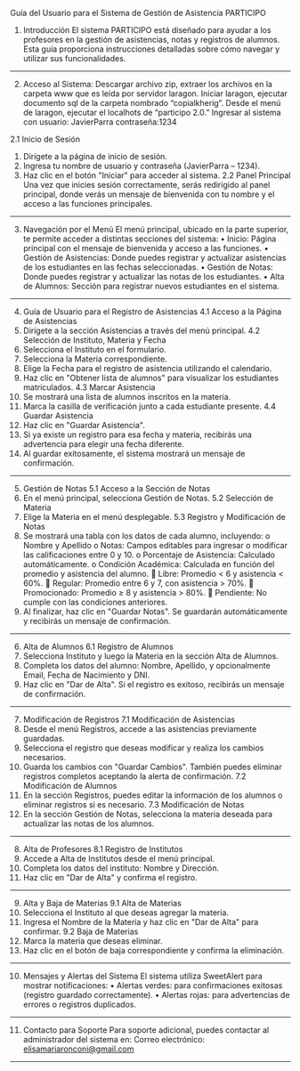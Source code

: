 Guía del Usuario para el Sistema de Gestión de Asistencia
PARTICIPO
1. Introducción
El sistema PARTICIPO está diseñado para ayudar a los profesores en la gestión de asistencias, notas y registros de alumnos. Esta guía proporciona instrucciones detalladas sobre cómo navegar y utilizar sus funcionalidades.
________________________________________
2. Acceso al Sistema:
Descargar archivo zip, extraer los archivos en la carpeta www que es leída por servidor laragon. Iniciar laragon, ejecutar documento sql de la carpeta nombrado “copialkherig”. Desde el menú de laragon, ejecutar el localhots de “participo 2.0.”
Ingresar al sistema con usuario: JavierParra contraseña:1234

2.1 Inicio de Sesión
1.	Dirígete a la página de inicio de sesión.
2.	Ingresa tu nombre de usuario y contraseña (JavierParra – 1234).
3.	Haz clic en el botón "Iniciar" para acceder al sistema.
2.2 Panel Principal
Una vez que inicies sesión correctamente, serás redirigido al panel principal, donde verás un mensaje de bienvenida con tu nombre y el acceso a las funciones principales.
________________________________________
3. Navegación por el Menú
El menú principal, ubicado en la parte superior, te permite acceder a distintas secciones del sistema:
•	Inicio: Página principal con el mensaje de bienvenida y acceso a las funciones.
•	Gestión de Asistencias: Donde puedes registrar y actualizar asistencias de los estudiantes en las fechas seleccionadas.
•	Gestión de Notas: Donde puedes registrar y actualizar las notas de los estudiantes.
•	Alta de Alumnos: Sección para registrar nuevos estudiantes en el sistema.
________________________________________
4. Guía de Usuario para el Registro de Asistencias
4.1 Acceso a la Página de Asistencias
1.	Dirígete a la sección Asistencias a través del menú principal.
4.2 Selección de Instituto, Materia y Fecha
1.	Selecciona el Instituto en el formulario.
2.	Selecciona la Materia correspondiente.
3.	Elige la Fecha para el registro de asistencia utilizando el calendario.
4.	Haz clic en "Obtener lista de alumnos" para visualizar los estudiantes matriculados.
4.3 Marcar Asistencia
1.	Se mostrará una lista de alumnos inscritos en la materia.
2.	Marca la casilla de verificación junto a cada estudiante presente.
4.4 Guardar Asistencia
1.	Haz clic en "Guardar Asistencia".
2.	Si ya existe un registro para esa fecha y materia, recibirás una advertencia para elegir una fecha diferente.
3.	Al guardar exitosamente, el sistema mostrará un mensaje de confirmación.
________________________________________
5. Gestión de Notas
5.1 Acceso a la Sección de Notas
1.	En el menú principal, selecciona Gestión de Notas.
5.2 Selección de Materia
1.	Elige la Materia en el menú desplegable.
5.3 Registro y Modificación de Notas
1.	Se mostrará una tabla con los datos de cada alumno, incluyendo:
o	Nombre y Apellido
o	Notas: Campos editables para ingresar o modificar las calificaciones entre 0 y 10.
o	Porcentaje de Asistencia: Calculado automáticamente.
o	Condición Académica: Calculada en función del promedio y asistencia del alumno.
	Libre: Promedio < 6 y asistencia < 60%.
	Regular: Promedio entre 6 y 7, con asistencia > 70%.
	Promocionado: Promedio ≥ 8 y asistencia > 80%.
	Pendiente: No cumple con las condiciones anteriores.
2.	Al finalizar, haz clic en "Guardar Notas". Se guardarán automáticamente y recibirás un mensaje de confirmación.
________________________________________
6. Alta de Alumnos
6.1 Registro de Alumnos
1.	Selecciona Instituto y luego la Materia en la sección Alta de Alumnos.
2.	Completa los datos del alumno: Nombre, Apellido, y opcionalmente Email, Fecha de Nacimiento y DNI.
3.	Haz clic en "Dar de Alta". Si el registro es exitoso, recibirás un mensaje de confirmación.
________________________________________
7. Modificación de Registros
7.1 Modificación de Asistencias
1.	Desde el menú Registros, accede a las asistencias previamente guardadas.
2.	Selecciona el registro que deseas modificar y realiza los cambios necesarios.
3.	Guarda los cambios con "Guardar Cambios". También puedes eliminar registros completos aceptando la alerta de confirmación.
7.2 Modificación de Alumnos
1.	En la sección Registros, puedes editar la información de los alumnos o eliminar registros si es necesario.
7.3 Modificación de Notas
1.	En la sección Gestión de Notas, selecciona la materia deseada para actualizar las notas de los alumnos.
________________________________________
8. Alta de Profesores
8.1 Registro de Institutos
1.	Accede a Alta de Institutos desde el menú principal.
2.	Completa los datos del instituto: Nombre y Dirección.
3.	Haz clic en "Dar de Alta" y confirma el registro.
________________________________________
9. Alta y Baja de Materias
9.1 Alta de Materias
1.	Selecciona el Instituto al que deseas agregar la materia.
2.	Ingresa el Nombre de la Materia y haz clic en "Dar de Alta" para confirmar.
9.2 Baja de Materias
1.	Marca la materia que deseas eliminar.
2.	Haz clic en el botón de baja correspondiente y confirma la eliminación.
________________________________________
10. Mensajes y Alertas del Sistema
El sistema utiliza SweetAlert para mostrar notificaciones:
•	Alertas verdes: para confirmaciones exitosas (registro guardado correctamente).
•	Alertas rojas: para advertencias de errores o registros duplicados.
________________________________________
11. Contacto para Soporte
Para soporte adicional, puedes contactar al administrador del sistema en:
Correo electrónico: elisamariaronconi@gmail.com
________________________________________

